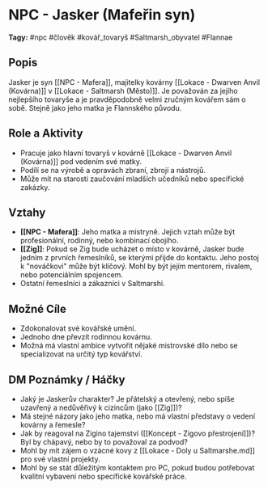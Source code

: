 # NPC - Jasker (Mafeřin syn)

**Tagy:** #npc #člověk #kovář_tovaryš #Saltmarsh_obyvatel #Flannae

## Popis
Jasker je syn [[NPC - Mafera]], majitelky kovárny [[Lokace - Dwarven Anvil (Kovárna)]] v [[Lokace - Saltmarsh (Město)]]. Je považován za jejího nejlepšího tovaryše a je pravděpodobně velmi zručným kovářem sám o sobě. Stejně jako jeho matka je Flannského původu.

## Role a Aktivity
*   Pracuje jako hlavní tovaryš v kovárně [[Lokace - Dwarven Anvil (Kovárna)]] pod vedením své matky.
*   Podílí se na výrobě a opravách zbraní, zbrojí a nástrojů.
*   Může mít na starosti zaučování mladších učedníků nebo specifické zakázky.

## Vztahy
*   **[[NPC - Mafera]]**: Jeho matka a mistryně. Jejich vztah může být profesionální, rodinný, nebo kombinací obojího.
*   **[[Zig]]**: Pokud se Zig bude ucházet o místo v kovárně, Jasker bude jedním z prvních řemeslníků, se kterými přijde do kontaktu. Jeho postoj k "nováčkovi" může být klíčový. Mohl by být jejím mentorem, rivalem, nebo potenciálním spojencem.
*   Ostatní řemeslníci a zákazníci v Saltmarshi.

## Možné Cíle
*   Zdokonalovat své kovářské umění.
*   Jednoho dne převzít rodinnou kovárnu.
*   Možná má vlastní ambice vytvořit nějaké mistrovské dílo nebo se specializovat na určitý typ kovářství.

## DM Poznámky / Háčky
*   Jaký je Jaskerův charakter? Je přátelský a otevřený, nebo spíše uzavřený a nedůvěřivý k cizincům (jako [[Zig]])?
*   Má stejné názory jako jeho matka, nebo má vlastní představy o vedení kovárny a řemesle?
*   Jak by reagoval na Zigino tajemství ([[Koncept - Zigovo přestrojení]])? Byl by chápavý, nebo by to považoval za podvod?
*   Mohl by mít zájem o vzácné kovy z [[Lokace - Doly u Saltmarshe.md]] pro své vlastní projekty.
*   Mohl by se stát důležitým kontaktem pro PC, pokud budou potřebovat kvalitní vybavení nebo specifické kovářské práce.